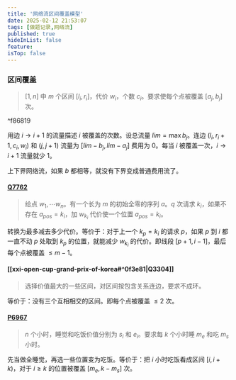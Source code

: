 ```yaml
---
title: '网络流区间覆盖模型'
date: 2025-02-12 21:53:07
tags: [做题记录,网络流]
published: true
hideInList: false
feature: 
isTop: false
---
```

### 区间覆盖

> $[1,n]$ 中 $m$ 个区间 $[l_i,r_i]$，代价 $w_i$，个数 $c_i$。要求使每个点被覆盖 $[a_j,b_j]$ 次。

^f86819

用边 $i\to i+1$ 的流量描述 $i$ 被覆盖的次数。设总流量 $lim=\max b_j$。连边 $(l_i,r_i+1,c_i,w_i)$ 和 $(j,j+1)$ 流量为 $[lim-b_j,lim-a_j]$ 费用为 $0$。每当 $i$ 被覆盖一次，$i\to i+1$ 流量就少 $1$。

上下界网络流，如果 $b$ 都相等，就没有下界变成普通费用流了。

#### [Q7762](https://qoj.ac/contest/1416/problem/7762)

> 给点 $w_1,\dotsb w_n$。有一个长为 $m$ 的初始全零的序列 $a$。$q$ 次请求 $k_i$，如果不存在 $a_{pos}=k_i$，加 $w_{k_i}$ 代价使一个位置 $a_{pos}=k_i$。

转换为最多减去多少代价。等价于：对于上一个 $k_p=k_i$ 的请求 $p$，如果 $p$ 到 $i$ 都一直不动 $p$ 处取到 $k_p$ 的位置，就能减少 $w_{k_i}$ 的代价。即线段 $[p+1,i-1]$，最后每个点被覆盖 $\le m-1$。 

#### [[xxi-open-cup-grand-prix-of-korea#^0f3e81|Q3304]]

> 选择价值最大的一些区间，对区间按包含关系连边，要求不成环。

等价于：没有三个互相相交的区间。即每个点被覆盖 $\le 2$ 次。

#### [P6967](https://www.luogu.com.cn/problem/P6967)

> $n$ 个小时，睡觉和吃饭价值分别为 $s_i$ 和 $e_i$。要求每 $k$ 个小时睡 $m_e$ 和吃 $m_s$ 小时。

先当做全睡觉，再选一些位置变为吃饭。等价于：把 $i$ 小时吃饭看成区间 $[i,i+k)$，对于 $i\ge k$ 的位置被覆盖 $[m_e,k-m_s]$ 次。